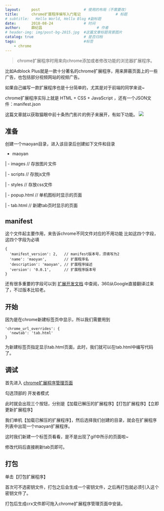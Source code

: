 ```yaml
---
layout:     post   				    # 使用的布局（不需要改）
title:      chrome扩展程序编写入门笔记 				# 标题 
# subtitle:   Hello World, Hello Blog #副标题
date:       2018-08-24 				# 时间
author:     薛纪昌 						# 作者
# header-img: img/post-bg-2015.jpg 	#这篇文章标题背景图片
catalog: true 						# 是否归档
tags:								#标签
    - chrome
---
```


>chrome扩展程序时用来向chrome添加或者修改功能的浏览器扩展程序。

比如Adblock Plus就是一款十分著名的chrome扩展程序，用来屏蔽页面上的一些广告，也包括部分视频网站的视频广告。

如果自己编写一款扩展程序也是十分简单的，尤其是对于前端的同学来说~

chrome扩展程序实际上就是 HTML + CSS + JavaScript ，还有一个JSON文件：manifest.json

这篇文章就以获取猫眼中前十条热门影片的例子来展开，有如下功能。
![](https://www.xuejichang.cn/web/upload/chrome-extend.gif)

## 准备
创建一个maoyan目录，进入该目录后创建如下文件和目录

- maoyan

 | - images   // 存放图片文件

 | - scripts   // 存放js文件

 | - styles    // 存放css文件

 | - popup.html    // 单机图标时显示的页面

 | - tab.html    // 新建tab页时显示的页面
 
## manifest 

这个文件起主要作用，来告诉chrome不同文件对应的不用功能
比如这四个字段，这四个字段为必填
```
{
  'manifest_version': 2,   // manifest版本号，须填写为2
  'name': 'maoyan',        // 扩展程序名
  'description': 'maoyan', // 扩展程序描述
  'version': '0.0.1',      // 扩展程序版本号
}
```
还有很多重要的字段可以到 [扩展开发文档](http://open.chrome.360.cn/extension_dev/manifest.html) 中查阅，360从Google直接翻译过来了，不过版本比较老。
## 开始
因为是在chrome新建标签页中显示，所以我们需要用到
```
'chrome_url_overrides': {
  'newtab': 'tab.html'
}
```
为新建标签页指定显示tab.html页面，此时，我们就可以在tab.html中编写代码了。

## 调试
首先进入 [chrome扩展程序管理页面](chrome://extensions/)

勾选顶部的 开发者模式

此时就会出现三个按钮，分别是【加载已解压的扩展程序】【打包扩展程序】【立即更新扩展程序】

我们单机【加载已解压的扩展程序】，然后选择我们创建的目录，就会在扩展程序列表中出现一个maoyan扩展程序。

这时我们新建一个标签页看看，是不是出现了gif中所示的页面啦~

修改代码后直接刷新tab页即可。
## 打包
单击【打包扩展程序】

首次可不选密钥文件，打包之后会生成一个密钥文件，之后再打包就必须引入这个密钥文件了。

打包后生成crx文件即可拖入chrome扩展程序管理页面中安装。
